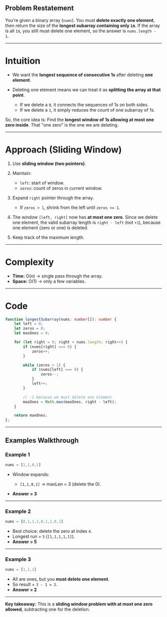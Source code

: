 ## Problem Restatement

You’re given a binary array (`nums`). You must **delete exactly one element**, then return the size of the **longest subarray containing only `1`s**.
If the array is all `1`s, you still must delete one element, so the answer is `nums.length - 1`.

---

# Intuition

* We want the **longest sequence of consecutive 1s** after deleting **one element**.
* Deleting one element means we can treat it as **splitting the array at that point**.

  * If we delete a `0`, it connects the sequences of 1s on both sides.
  * If we delete a `1`, it simply reduces the count of one subarray of 1s.

So, the core idea is:
Find the **longest window of 1s allowing at most one zero inside**.
That "one zero" is the one we are deleting.

---

# Approach (Sliding Window)

1. Use **sliding window (two pointers)**.
2. Maintain:

   * `left`: start of window.
   * `zeros`: count of zeros in current window.
3. Expand `right` pointer through the array.

   * If `zeros > 1`, shrink from the left until `zeros <= 1`.
4. The window `[left, right]` now has **at most one zero**.
   Since we delete one element, the valid subarray length is `right - left` (not `+1`), because one element (zero or one) is deleted.
5. Keep track of the maximum length.

---

# Complexity

* **Time:** O(n) → single pass through the array.
* **Space:** O(1) → only a few variables.

---

# Code

```typescript
function longestSubarray(nums: number[]): number {
    let left = 0;
    let zeros = 0;
    let maxOnes = 0;

    for (let right = 0; right < nums.length; right++) {
        if (nums[right] === 0) {
            zeros++;
        }

        while (zeros > 1) {
            if (nums[left] === 0) {
                zeros--;
            }
            left++;
        }

        // -1 because we must delete one element
        maxOnes = Math.max(maxOnes, right - left);
    }

    return maxOnes;
};

```

---

## **Examples Walkthrough**

### Example 1

```ts
nums = [1,1,0,1]
```

* Window expands:

  * `[1,1,0,1]` → maxLen = 3 (delete the 0).
* **Answer = 3**

---

### Example 2

```ts
nums = [0,1,1,1,0,1,1,0,1]
```

* Best choice: delete the zero at index `4`.
* Longest run = `5` (`[1,1,1,1,1]`).
* **Answer = 5**

---

### Example 3

```ts
nums = [1,1,1]
```

* All are ones, but you **must delete one element**.
* So result = `3 - 1 = 2`.
* **Answer = 2**

---

**Key takeaway:** This is a **sliding window problem with at most one zero allowed**, subtracting one for the deletion.
